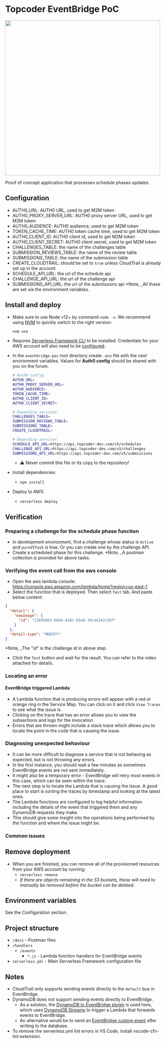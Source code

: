 # Topcoder EventBridge PoC

<img src="./docs/images/diagram.png" width="500px" />

Proof of concept application that processes schedule phases updates.

## Configuration
- AUTH0_URL: AUTH0 URL, used to get M2M token
- AUTH0_PROXY_SERVER_URL: AUTH0 proxy server URL, used to get M2M token
- AUTH0_AUDIENCE: AUTH0 audience, used to get M2M token
- TOKEN_CACHE_TIME: AUTH0 token cache time, used to get M2M token
- AUTH0_CLIENT_ID: AUTH0 client id, used to get M2M token
- AUTH0_CLIENT_SECRET: AUTH0 client secret, used to get M2M token
- CHALLENGES_TABLE: the name of the challenges table
- SUBMISSION_REVIEWS_TABLE: the name of the review table
- SUBMISSIONS_TABLE: the name of the submission table
- CREATE_CLOUDTRAIL: should be set to `true` unless CloudTrail is already set up in the account 
- SCHEDULE_API_URL: the url of the schedule api
- CHALLENGE_API_URL: the url of the challenge api
- SUBMISSIONS_API_URL: the url of the submissions api
*Note, _All these are set via the environment variables.

## Install and deploy
- Make sure to use Node v12+ by command `node -v`. We recommend using [NVM](https://github.com/nvm-sh/nvm) to quickly switch to the right version:

   ```bash
   nvm use
   ```
- Requires [Serverless Framework CLI](https://www.serverless.com/framework/docs/getting-started/) to be installed. Credentials for your AWS account will also need to be [configured](https://www.serverless.com/framework/docs/providers/aws/guide/credentials/).
- In the `eventbridge-poc` root directory create `.env` file with the next environment variables. Values for **Auth0 config** should be shared with you on the forum.<br>
   ```bash
   # Auth0 config
   AUTH0_URL=
   AUTH0_PROXY_SERVER_URL=
   AUTH0_AUDIENCE=
   TOKEN_CACHE_TIME=
   AUTH0_CLIENT_ID=
   AUTH0_CLIENT_SECRET=
  
   # Depending services
   CHALLENGES_TABLE=
   SUBMISSION_REVIEWS_TABLE=
   SUBMISSIONS_TABLE=
   CREATE_CLOUDTRAIL=

   # Depending services
   SCHEDULE_API_URL=https://api.topcoder-dev.com/v5/schedules
   CHALLENGE_API_URL=https://api.topcoder-dev.com/v5/challenges
   SUBMISSIONS_API_URL=https://api.topcoder-dev.com/v5/submissions
   ```

  - ⚠️ Never commit this file or its copy to the repository!
- Install dependencies:
  - `npm install`
- Deploy to AWS:
  - `serverless deploy`

## Verification

### Preparing a challenge for the schedule phase function
- In development environment, find a challenge whose status is `Active` and `pureV5Task` is true. Or you can create one by the challenge API.
- Create a scheduled phase for this challenge.
*Note, _A postman collection is provided for above tasks.

### Verifying the event call from the aws console
- Open the aws lambda console: https://console.aws.amazon.com/lambda/home?region=us-east-1
- Select the function that is deployed. Then select `Test` tab. And paste below content:
```json
{
  "detail": {
    "newImage": {
      "id": "1305bb63-66bb-418c-b5e0-19cae242c5bf"
    }
  },
  "detail-type": "MODIFY"
}
```
*Note, _The "id" is the challenge id in above step.
- Click the `Test` button and wait for the result. You can refer to the video attached for details.


### Locating an error

#### EventBridge triggered Lambda
- A Lambda function that is producing errors will appear with a red or orange ring in the Service Map. You can click on it and click `View Traces` to see what the issue is.
- Clicking on the trace that has an error allows you to view the subsections and logs for the invocation.
- Errors that are thrown might include a stack trace which allows you to locate the point in the code that is causing the issue.

### Diagnosing unexpected behaviour
- It can be more difficult to diagnose a service that is not behaving as expected, but is not throwing any errors.
- In the first instance, you should wait a few minutes as sometimes EventBridge events are not sent immediately.
- It might also be a temporary error - EventBridge will retry most events in this case, which can be seen within the trace.
- The next step is to locate the Lambda that is causing the issue. A good place to start is sorting the traces by timestamp and looking at the latest ones.
- The Lambda functions are configured to log helpful information including the details of the event that triggered them and any DynamoDB requests they make.
- This should give some insight into the operations being performed by the function and where the issue might be.

### Common issues

## Remove deployment

- When you are finished, you can remove all of the provisioned resources from your AWS account by running:
  - `serverless remove`
  - _If there are objects remaining in the S3 buckets, these will need to manually be removed before the bucket can be deleted._

## Environment variables

See the Configuration section.

## Project structure

- `/docs` - Postman files
- `/handlers`
  - `/events`
    - `*.js` - Lambda function handlers for EventBridge events
- `serverless.yml` - Main Serverless Framework configuration file

## Notes

- CloudTrail only supports sending events directly to the `default` bus in EventBridge.
- DynamoDB does not support sending events directly to EventBridge.
  - As a solution, the [DynamoDB to EventBridge plugin](https://github.com/theburningmonk/serverless-dynamodb-to-eventbridge-plugin) is used here, which uses [DynamoDB Streams](https://docs.aws.amazon.com/amazondynamodb/latest/developerguide/Streams.html) to trigger a Lambda that forwards events to EventBridge.
  - An alternative would be to send an [EventBridge custom event](https://docs.aws.amazon.com/eventbridge/latest/APIReference/API_PutEvents.html) after writing to the database.
- To remove the serverless.yml lint errors in VS Code, install vscode-cfn-lint extension.
